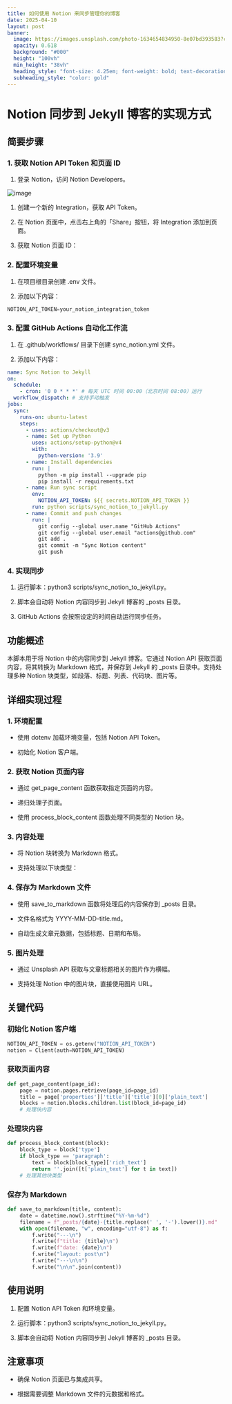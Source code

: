 ```yaml
---
title: 如何使用 Notion 来同步管理你的博客
date: 2025-04-10
layout: post
banner:
  image: https://images.unsplash.com/photo-1634654834950-8e07bd393583?crop=entropy&cs=tinysrgb&fit=max&fm=jpg&ixid=M3w2OTIwMzJ8MHwxfHJhbmRvbXx8fHx8fHx8fDE3NDQyOTQ4MjR8&ixlib=rb-4.0.3&q=80&w=1080
  opacity: 0.618
  background: "#000"
  height: "100vh"
  min_height: "38vh"
  heading_style: "font-size: 4.25em; font-weight: bold; text-decoration: underline"
  subheading_style: "color: gold"
---
```


# Notion 同步到 Jekyll 博客的实现方式

## 简要步骤

### 1. 获取 Notion API Token 和页面 ID

1. 登录 Notion，访问 Notion Developers。

![image](https://prod-files-secure.s3.us-west-2.amazonaws.com/a7a0cc5a-89b9-4cda-8686-1fba0ca52f40/d19c1afe-dea5-4312-9333-786b0ba83054/image.png?X-Amz-Algorithm=AWS4-HMAC-SHA256&X-Amz-Content-Sha256=UNSIGNED-PAYLOAD&X-Amz-Credential=ASIAZI2LB4663OPVHVQG%2F20250410%2Fus-west-2%2Fs3%2Faws4_request&X-Amz-Date=20250410T142023Z&X-Amz-Expires=3600&X-Amz-Security-Token=IQoJb3JpZ2luX2VjEC4aCXVzLXdlc3QtMiJHMEUCIQDUURmLJSgfNO3zd4nFNPb%2BkjUaBTBQ3D7Ou8EVKboFpwIgAOYwnezVd73no8FUYJGp4SUaO9ekDGetOwy4UDzZcEgqiAQIp%2F%2F%2F%2F%2F%2F%2F%2F%2F%2F%2FARAAGgw2Mzc0MjMxODM4MDUiDM4CMBO95T3RKvs8vyrcA2Ot84qD5Mox8HiV461ONOrfuTlHrLPUivms3lX3kuQPeRy7B21NBdnPBUo2%2FYAbYv5EQyngUFzq1LmCYcJgWjckC8vToK1qXjlvyvAyF6Cz37ru%2BTswhux4%2F%2B1T8qb2vGJLQnpS5Cfg%2Fbyh2Dam15Zrrp%2FP0cFDapV8F0cZzz89gemj4wwcQ8xwi%2FQDsE33eIselELCkic35YwLsp0mqxn0pnSOJV%2B5aujJ9h8qZo%2Fmh1DFfhfrStlXPm9r5hWWdV20JbwH6B807P%2Bpa7Zm4lQnZ1KrK5Qf%2Fyr%2Bbj5eViuZ%2FVZZqeq14ek2vlJyrduiENV25BF3jF5069t2IsvGpRQiInZGoX4cT7U2RwbpJ7lu8rHi%2BUij8M7Q%2BkZiZJ1iy5PWCTddsPhzEEPEsQ9THJ9SaExPVf5LOqCGLj9Q3c7CkCUd7P%2FTUodHNWd3MhGUDhD3re1NSlfDSQ%2BY4dpME60voUIVLAM%2Fv5U%2FUbxfEnTa6n3cRNVgG2emxCs%2FQgVGQqpyOtQ5v2TQZWIXQCs%2ByV4r98oeGD9ogG8NSbS51n48KDNhG%2BjFxIfHhCOLEifx6xYvLfbPJq%2FmxjePXS6my6869KBWAzW6bE3u%2B622jqtD6UIhIKWO0beoYRA6MNKf378GOqUB96UThxf%2B2a5ZtpiBfq8Zv%2B6l7yTD0hE7DPoKOytwT9c09reqFhItGCGveVigcnx3yg96yRQFqt2DN0o5gIBGkx3%2Fy0SGxwWcDptwPhL53vcp1sHyONYTWpjUyiLXAGrljXxus9L%2FNNSqxykfVvbBbbM0b%2BFYrF5IYLP8PLV2thhWnqMRrYUgR1Jpmp%2FUqQEyqanyowna%2FcidZDx54Nn6xP77lJyb&X-Amz-Signature=31de356a747e00843985ea5365be4315ff369056c853f7e2fd26002795747b72&X-Amz-SignedHeaders=host&x-id=GetObject)

1. 创建一个新的 Integration，获取 API Token。

1. 在 Notion 页面中，点击右上角的「Share」按钮，将 Integration 添加到页面。

1. 获取 Notion 页面 ID：


### 2. 配置环境变量

1. 在项目根目录创建 .env 文件。

1. 添加以下内容：

```javascript
NOTION_API_TOKEN=your_notion_integration_token
```

### 3. 配置 GitHub Actions 自动化工作流

1. 在 .github/workflows/ 目录下创建 sync_notion.yml 文件。

1. 添加以下内容：

```yaml
name: Sync Notion to Jekyll
on:
  schedule:
    - cron: '0 0 * * *' # 每天 UTC 时间 00:00（北京时间 08:00）运行
  workflow_dispatch: # 支持手动触发
jobs:
  sync:
    runs-on: ubuntu-latest
    steps:
      - uses: actions/checkout@v3
      - name: Set up Python
        uses: actions/setup-python@v4
        with:
          python-version: '3.9'
      - name: Install dependencies
        run: |
          python -m pip install --upgrade pip
          pip install -r requirements.txt
      - name: Run sync script
        env:
          NOTION_API_TOKEN: ${{ secrets.NOTION_API_TOKEN }}
        run: python scripts/sync_notion_to_jekyll.py
      - name: Commit and push changes
        run: |
          git config --global user.name "GitHub Actions"
          git config --global user.email "actions@github.com"
          git add .
          git commit -m "Sync Notion content"
          git push
```

### 4. 实现同步

1. 运行脚本：python3 scripts/sync_notion_to_jekyll.py。

1. 脚本会自动将 Notion 内容同步到 Jekyll 博客的 _posts 目录。

1. GitHub Actions 会按照设定的时间自动运行同步任务。

## 功能概述

本脚本用于将 Notion 中的内容同步到 Jekyll 博客。它通过 Notion API 获取页面内容，将其转换为 Markdown 格式，并保存到 Jekyll 的 _posts 目录中。支持处理多种 Notion 块类型，如段落、标题、列表、代码块、图片等。

## 详细实现过程

### 1. 环境配置

- 使用 dotenv 加载环境变量，包括 Notion API Token。

- 初始化 Notion 客户端。

### 2. 获取 Notion 页面内容

- 通过 get_page_content 函数获取指定页面的内容。

- 递归处理子页面。

- 使用 process_block_content 函数处理不同类型的 Notion 块。

### 3. 内容处理

- 将 Notion 块转换为 Markdown 格式。

- 支持处理以下块类型：


### 4. 保存为 Markdown 文件

- 使用 save_to_markdown 函数将处理后的内容保存到 _posts 目录。

- 文件名格式为 YYYY-MM-DD-title.md。

- 自动生成文章元数据，包括标题、日期和布局。

### 5. 图片处理

- 通过 Unsplash API 获取与文章标题相关的图片作为横幅。

- 支持处理 Notion 中的图片块，直接使用图片 URL。

## 关键代码

### 初始化 Notion 客户端

```python
NOTION_API_TOKEN = os.getenv("NOTION_API_TOKEN")
notion = Client(auth=NOTION_API_TOKEN)
```

### 获取页面内容

```python
def get_page_content(page_id):
    page = notion.pages.retrieve(page_id=page_id)
    title = page['properties']['title']['title'][0]['plain_text']
    blocks = notion.blocks.children.list(block_id=page_id)
    # 处理块内容
```

### 处理块内容

```python
def process_block_content(block):
    block_type = block['type']
    if block_type == 'paragraph':
        text = block[block_type]['rich_text']
        return ''.join([t['plain_text'] for t in text])
    # 处理其他块类型
```

### 保存为 Markdown

```python
def save_to_markdown(title, content):
    date = datetime.now().strftime("%Y-%m-%d")
    filename = f"_posts/{date}-{title.replace(' ', '-').lower()}.md"
    with open(filename, "w", encoding="utf-8") as f:
        f.write("---\n")
        f.write(f"title: {title}\n")
        f.write(f"date: {date}\n")
        f.write("layout: post\n")
        f.write("---\n\n")
        f.write("\n\n".join(content))
```

## 使用说明

1. 配置 Notion API Token 和环境变量。

1. 运行脚本：python3 scripts/sync_notion_to_jekyll.py。

1. 脚本会自动将 Notion 内容同步到 Jekyll 博客的 _posts 目录。

## 注意事项

- 确保 Notion 页面已与集成共享。

- 根据需要调整 Markdown 文件的元数据和格式。